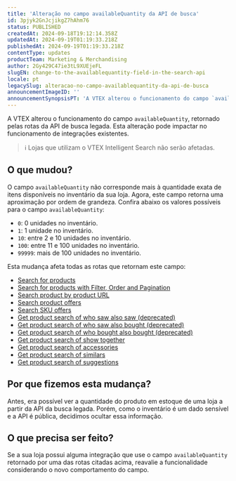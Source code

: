 ```yaml
---
title: 'Alteração no campo availableQuantity da API de busca'
id: 3pjyk2GnJcjikgZ7hAhm76
status: PUBLISHED
createdAt: 2024-09-18T19:12:14.358Z
updatedAt: 2024-09-19T01:19:33.218Z
publishedAt: 2024-09-19T01:19:33.218Z
contentType: updates
productTeam: Marketing & Merchandising
author: 2Gy429C47ie3tL9XUEjeFL
slugEN: change-to-the-availablequantity-field-in-the-search-api
locale: pt
legacySlug: alteracao-no-campo-availablequantity-da-api-de-busca
announcementImageID: ''
announcementSynopsisPT: 'A VTEX alterou o funcionamento do campo `availableQuantity`, retornado pelas rotas da API de busca legada.'
---
```


A VTEX alterou o funcionamento do campo `availableQuantity`, retornado pelas rotas da API de busca legada. Esta alteração pode impactar no funcionamento de integrações existentes.

>ℹ️ Lojas que utilizam o VTEX Intelligent Search não serão afetadas.

## O que mudou?

O campo `availableQuantity` não corresponde mais à quantidade exata de itens disponíveis no inventário da sua loja. Agora, este campo retorna uma aproximação por ordem de grandeza. Confira abaixo os valores possíveis para o campo `availableQuantity`:

- `0`: 0 unidades no inventário.
- `1`: 1 unidade no inventário.
- `10`: entre 2 e 10 unidades no inventário.
- `100`: entre 11 e 100 unidades no inventário.
- `99999`: mais de 100 unidades no inventário.

Esta mudança afeta todas as rotas que retornam este campo:

- [Search for products](https://developers.vtex.com/docs/api-reference/search-api#get-/api/catalog_system/pub/products/search/-search-?endpoint=get-/api/catalog_system/pub/products/search/-search-) 
- [Search for products with Filter, Order and Pagination](https://developers.vtex.com/docs/api-reference/search-api#get-/api/catalog_system/pub/products/search?endpoint=get-/api/catalog_system/pub/products/search) 
- [Search product by product URL](https://developers.vtex.com/docs/api-reference/search-api#get-/api/catalog_system/pub/products/search/-product-text-link-/p?endpoint=get-/api/catalog_system/pub/products/search/-product-text-link-/p) 
- [Search product offers](https://developers.vtex.com/docs/api-reference/search-api#get-/api/catalog_system/pub/products/offers/-productId-?endpoint=get-/api/catalog_system/pub/products/offers/-productId-) 
- [Search SKU offers](https://developers.vtex.com/docs/api-reference/search-api#get-/api/catalog_system/pub/products/offers/-productId-/sku/-skuId-?endpoint=get-/api/catalog_system/pub/products/offers/-productId-/sku/-skuId-) 
- [Get product search of who saw also saw (deprecated)](https://developers.vtex.com/docs/api-reference/search-api#get-/api/catalog_system/pub/products/crossselling/whosawalsosaw/-productId-?endpoint=get-/api/catalog_system/pub/products/crossselling/whosawalsosaw/-productId-) 
- [Get product search of who saw also bought (deprecated)](https://developers.vtex.com/docs/api-reference/search-api#get-/api/catalog_system/pub/products/crossselling/whosawalsobought/-productId-?endpoint=get-/api/catalog_system/pub/products/crossselling/whosawalsobought/-productId-) 
- [Get product search of who bought also bought (deprecated)](https://developers.vtex.com/docs/api-reference/search-api#get-/api/catalog_system/pub/products/crossselling/whoboughtalsobought/-productId-?endpoint=get-/api/catalog_system/pub/products/crossselling/whoboughtalsobought/-productId-) 
- [Get product search of show together](https://developers.vtex.com/docs/api-reference/search-api#get-/api/catalog_system/pub/products/crossselling/showtogether/-productId-?endpoint=get-/api/catalog_system/pub/products/crossselling/showtogether/-productId-) 
- [Get product search of accessories](https://developers.vtex.com/docs/api-reference/search-api#get-/api/catalog_system/pub/products/crossselling/accessories/-productId-?endpoint=get-/api/catalog_system/pub/products/crossselling/accessories/-productId-) 
- [Get product search of similars](https://developers.vtex.com/docs/api-reference/search-api#get-/api/catalog_system/pub/products/crossselling/similars/-productId-?endpoint=get-/api/catalog_system/pub/products/crossselling/similars/-productId-) 
- [Get product search of suggestions](https://developers.vtex.com/docs/api-reference/search-api#get-/api/catalog_system/pub/products/crossselling/suggestions/-productId-?endpoint=get-/api/catalog_system/pub/products/crossselling/suggestions/-productId-) 

## Por que fizemos esta mudança?

Antes, era possível ver a quantidade do produto em estoque de uma loja a partir da API da busca legada. Porém, como o inventário é um dado sensível e a API é pública, decidimos ocultar essa informação.

## O que precisa ser feito?

Se a sua loja possui alguma integração que use o campo `availableQuantity` retornado por uma das rotas citadas acima, reavalie a funcionalidade considerando o novo comportamento do campo.

